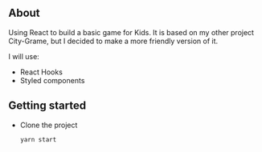 ## About

Using React to build a basic game for Kids.
It is based on my other project City-Grame, but I decided to make a more friendly version of it.

I will use:
- React Hooks
- Styled components

## Getting started

- Clone the project
  ```
  yarn start
  ```
